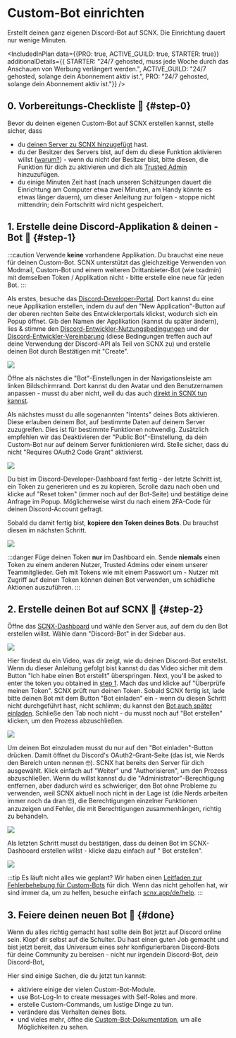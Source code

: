# Custom-Bot einrichten

Erstellt deinen ganz eigenen Discord-Bot auf SCNX. Die Einrichtung dauert nur wenige Minuten.

<IncludedInPlan data={{PRO: true, ACTIVE_GUILD: true, STARTER: true}} additionalDetails={{
STARTER: "24/7 gehosted, muss jede Woche durch das Anschauen von Werbung verlängert werden.",
ACTIVE_GUILD: "24/7 gehosted, solange dein Abonnement aktiv ist.",
PRO: "24/7 gehosted, solange dein Abonnement aktiv ist."}} />

## 0. Vorbereitungs-Checkliste 🛫 {#step-0}

Bevor du deinen eigenen Custom-Bot auf SCNX erstellen kannst, stelle sicher, dass

* du [deinen Server zu SCNX hinzugefügt](./setup) hast.
* du der Besitzer des Servers bist, auf dem du diese Funktion aktivieren
  willst ([warum?](./scnx/guilds/trusted-admins#throubleshooting)) - wenn du nicht der Besitzer bist, bitte diesen, die
  Funktion für dich zu aktivieren und dich als [Trusted Admin](./scnx/guilds/trusted-admins) hinzuzufügen.
* du einige Minuten Zeit hast (nach unseren Schätzungen dauert die Einrichtung am Computer etwa zwei Minuten, am Handy könnte
  es etwas länger dauern), um dieser Anleitung zur folgen - stoppe nicht mittendrin; dein Fortschritt wird nicht gespeichert.

## 1. Erstelle deine Discord-Applikation & deinen -Bot 🤖 {#step-1}

:::caution
Verwende **keine** vorhandene Applikation. Du brauchst eine neue für deinen Custom-Bot. SCNX unterstützt das gleichzeitige
Verwenden von Modmail, Custom-Bot und einem weiteren Drittanbieter-Bot (wie txadmin) mit demselben Token / Applikation nicht - bitte
erstelle eine neue für jeden Bot.
:::

Als erstes, besuche das [Discord-Developer-Portal](https://discord.com/developers/applications). Dort kannst du eine neue
Applikation erstellen, indem du auf den "New Application"-Button auf der oberen rechten Seite des Entwicklerportals klickst, wodurch sich ein Popup öffnet.
Gib den Namen der Applikation (kannst du später ändern), lies & stimme
den [Discord-Entwickler-Nutzungsbedingungen](https://discord.com/developers/docs/policies-and-agreements/terms-of-service)
und der [Discord-Entwickler-Vereinbarung](https://discord.com/developers/docs/policies-and-agreements/developer-policy) (diese
Bedingungen treffen auch auf deine Verwendung der Discord-API als Teil von SCNX zu) und erstelle deinen Bot durch Bestätigen mit "Create".

![](@site/docs/assets/setup/custom-bot-1.png)

Öffne als nächstes die "Bot"-Einstellungen in der Navigationsleiste am linken Bildschirmrand.
Dort kannst du den Avatar und den Benutzernamen anpassen - musst du aber nicht,
weil du das auch [direkt in SCNX tun kannst](./scnx/guilds/bots#change-profile).

Als nächstes musst du alle sogenannten "Intents" deines Bots aktivieren. Diese erlauben deinem Bot, auf bestimmte
Daten auf
deinem Server zuzugreifen. Dies ist für bestimmte Funktionen notwendig. Zusätzlich empfehlen wir das Deaktivieren der "Public Bot"-Einstellung,
da dein Custom-Bot nur auf deinem Server funktionieren wird. Stelle sicher, dass du nicht "Requires OAuth2 Code Grant"
aktivierst.

![](@site/docs/assets/setup/custom-bot-2.png)

Du bist im Discord-Developer-Dashboard fast fertig - der letzte Schritt ist, ein Token zu generieren und es zu kopieren. Scrolle
dazu nach oben und klicke auf "Reset token" (immer noch auf der Bot-Seite) und bestätige deine Anfrage im Popup. Möglicherweise wirst
du nach einem 2FA-Code für deinen Discord-Account gefragt.

Sobald du damit fertig bist, **kopiere den Token deines Bots**. Du brauchst diesen im nächsten Schritt.

![](@site/docs/assets/setup/custom-bot-3.png)

:::danger
Füge deinen Token **nur** im Dashboard ein. Sende **niemals** einen Token zu einem anderen Nutzer, Trusted Admins oder einem unserer
Teammitglieder. Geh mit Tokens wie mit einem Passwort um - Nutzer mit Zugriff auf deinen Token können deinen Bot verwenden, um
schädliche Aktionen auszuführen.
:::

## 2. Erstelle deinen Bot auf SCNX 🚀 {#step-2}

Öffne das [SCNX-Dashboard](https://scnx.app/de/user/guilds/) und wähle den Server aus, auf dem du den Bot erstellen willst.
Wähle dann "Discord-Bot" in der Sidebar aus.

![](@site/docs/assets/setup/custom-bot-4.png)

Hier findest du ein Video, was dir zeigt, wie du deinen Discord-Bot erstellst. Wenn du dieser Anleitung gefolgt bist kannst du
das Video sicher mit dem Button "Ich habe einen Bot erstellt" überspringen. Next, you'll be asked to enter the token you obtained
in [step 1](#step-1). Mach das und klicke auf "Überprüfe meinen Token". SCNX prüft nun deinen Token. Sobald SCNX fertig ist,
lade bitte deinen Bot mit dem Button "Bot einladen" ein - wenn du diesen Schritt nicht durchgeführt hast, nicht
schlimm; du kannst den [Bot auch später einladen](./scnx/guilds/bots#invite-bot). Schließe den Tab noch nicht - du musst noch
auf "Bot erstellen" klicken, um den Prozess abzuschließen.

![](@site/docs/assets/setup/custom-bot-5.png)

Um deinen Bot einzuladen musst du nur auf den "Bot einladen"-Button drücken. Damit öffnet du Discord's OAuth2-Grant-Seite
(das ist, wie Nerds den Bereich unten nennen 🤓). SCNX hat bereits den Server für dich ausgewählt. Klick einfach auf "Weiter" und
"Authorisieren", um den Prozess abzuschließen. Wenn du willst kannst du die "Administrator"-Berechtigung entfernen, aber dadurch wird
es
schwieriger, den Bot ohne Probleme zu verwenden, weil SCNX aktuell noch nicht in der Lage ist (die Nerds arbeiten immer noch da dran 🤓), die
Berechtigungen einzelner Funktionen anzuzeigen und Fehler, die mit Berechtigungen zusammenhängen, richtig zu behandeln.

![](@site/docs/assets/setup/custom-bot-6.png)

Als letzten Schritt musst du bestätigen, dass du deinen Bot im SCNX-Dashboard erstellen willst - klicke dazu einfach auf "
Bot erstellen".

![](@site/docs/assets/setup/custom-bot-7.png)

:::tip Es läuft nicht alles wie geplant?
Wir haben einen [Leitfaden zur Fehlerbehebung für Custom-Bots](./custom-bot/troubleshooting) für dich. Wenn das nicht geholfen hat,
wir sind immer da, um zu helfen, besuche
einfach [scnx.app/de/help](https://scnx.app/de/help).
:::

## 3. Feiere deinen neuen Bot 🎉 {#done}

Wenn du alles richtig gemacht hast sollte dein Bot jetzt auf Discord online sein. Klopf dir selbst auf die Schulter. Du hast einen guten Job gemacht und
bist jetzt bereit, das Universum eines sehr konfigurierbaren Discord-Bots für deine Community zu bereisen - nicht nur irgendein Discord-Bot,
*dein* Discord-Bot[.](https://cdn.scderox.de/IUopj39jjiOPASDioh/7xpodw.jpg)

Hier sind einige Sachen, die du jetzt tun kannst:

* aktiviere einige der vielen Custom-Bot-Module.
* use Bot-Log-In to create messages with Self-Roles and more.
* erstelle Custom-Commands, um lustige Dinge zu tun.
* verändere das Verhalten deines Bots.
* und vieles mehr, öffne die [Custom-Bot-Dokumentation](./custom-bot/intro), um alle Möglichkeiten zu sehen.
